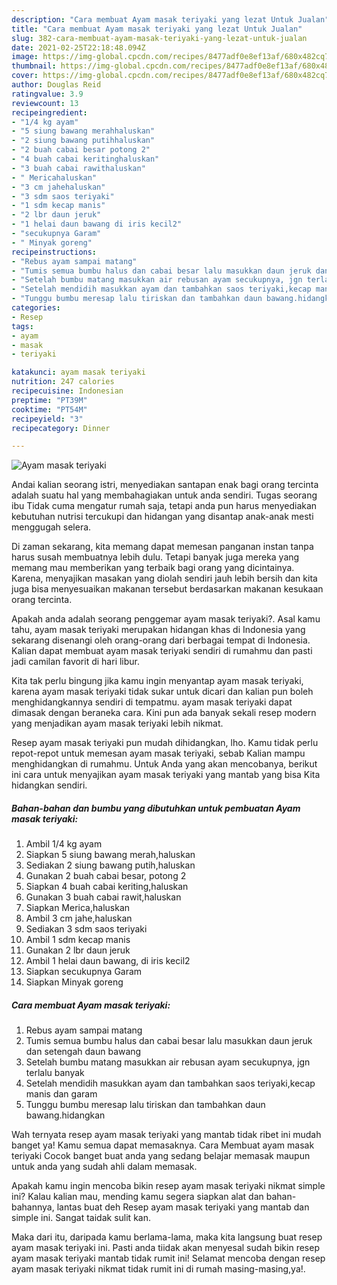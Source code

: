 ```yaml
---
description: "Cara membuat Ayam masak teriyaki yang lezat Untuk Jualan"
title: "Cara membuat Ayam masak teriyaki yang lezat Untuk Jualan"
slug: 382-cara-membuat-ayam-masak-teriyaki-yang-lezat-untuk-jualan
date: 2021-02-25T22:18:48.094Z
image: https://img-global.cpcdn.com/recipes/8477adf0e8ef13af/680x482cq70/ayam-masak-teriyaki-foto-resep-utama.jpg
thumbnail: https://img-global.cpcdn.com/recipes/8477adf0e8ef13af/680x482cq70/ayam-masak-teriyaki-foto-resep-utama.jpg
cover: https://img-global.cpcdn.com/recipes/8477adf0e8ef13af/680x482cq70/ayam-masak-teriyaki-foto-resep-utama.jpg
author: Douglas Reid
ratingvalue: 3.9
reviewcount: 13
recipeingredient:
- "1/4 kg ayam"
- "5 siung bawang merahhaluskan"
- "2 siung bawang putihhaluskan"
- "2 buah cabai besar potong 2"
- "4 buah cabai keritinghaluskan"
- "3 buah cabai rawithaluskan"
- " Mericahaluskan"
- "3 cm jahehaluskan"
- "3 sdm saos teriyaki"
- "1 sdm kecap manis"
- "2 lbr daun jeruk"
- "1 helai daun bawang di iris kecil2"
- "secukupnya Garam"
- " Minyak goreng"
recipeinstructions:
- "Rebus ayam sampai matang"
- "Tumis semua bumbu halus dan cabai besar lalu masukkan daun jeruk dan setengah daun bawang"
- "Setelah bumbu matang masukkan air rebusan ayam secukupnya, jgn terlalu banyak"
- "Setelah mendidih masukkan ayam dan tambahkan saos teriyaki,kecap manis dan garam"
- "Tunggu bumbu meresap lalu tiriskan dan tambahkan daun bawang.hidangkan"
categories:
- Resep
tags:
- ayam
- masak
- teriyaki

katakunci: ayam masak teriyaki 
nutrition: 247 calories
recipecuisine: Indonesian
preptime: "PT39M"
cooktime: "PT54M"
recipeyield: "3"
recipecategory: Dinner

---
```



![Ayam masak teriyaki](https://img-global.cpcdn.com/recipes/8477adf0e8ef13af/680x482cq70/ayam-masak-teriyaki-foto-resep-utama.jpg)

Andai kalian seorang istri, menyediakan santapan enak bagi orang tercinta adalah suatu hal yang membahagiakan untuk anda sendiri. Tugas seorang ibu Tidak cuma mengatur rumah saja, tetapi anda pun harus menyediakan kebutuhan nutrisi tercukupi dan hidangan yang disantap anak-anak mesti menggugah selera.

Di zaman  sekarang, kita memang dapat memesan panganan instan tanpa harus susah membuatnya lebih dulu. Tetapi banyak juga mereka yang memang mau memberikan yang terbaik bagi orang yang dicintainya. Karena, menyajikan masakan yang diolah sendiri jauh lebih bersih dan kita juga bisa menyesuaikan makanan tersebut berdasarkan makanan kesukaan orang tercinta. 



Apakah anda adalah seorang penggemar ayam masak teriyaki?. Asal kamu tahu, ayam masak teriyaki merupakan hidangan khas di Indonesia yang sekarang disenangi oleh orang-orang dari berbagai tempat di Indonesia. Kalian dapat membuat ayam masak teriyaki sendiri di rumahmu dan pasti jadi camilan favorit di hari libur.

Kita tak perlu bingung jika kamu ingin menyantap ayam masak teriyaki, karena ayam masak teriyaki tidak sukar untuk dicari dan kalian pun boleh menghidangkannya sendiri di tempatmu. ayam masak teriyaki dapat dimasak dengan beraneka cara. Kini pun ada banyak sekali resep modern yang menjadikan ayam masak teriyaki lebih nikmat.

Resep ayam masak teriyaki pun mudah dihidangkan, lho. Kamu tidak perlu repot-repot untuk memesan ayam masak teriyaki, sebab Kalian mampu menghidangkan di rumahmu. Untuk Anda yang akan mencobanya, berikut ini cara untuk menyajikan ayam masak teriyaki yang mantab yang bisa Kita hidangkan sendiri.

<!--inarticleads1-->

##### Bahan-bahan dan bumbu yang dibutuhkan untuk pembuatan Ayam masak teriyaki:

1. Ambil 1/4 kg ayam
1. Siapkan 5 siung bawang merah,haluskan
1. Sediakan 2 siung bawang putih,haluskan
1. Gunakan 2 buah cabai besar, potong 2
1. Siapkan 4 buah cabai keriting,haluskan
1. Gunakan 3 buah cabai rawit,haluskan
1. Siapkan  Merica,haluskan
1. Ambil 3 cm jahe,haluskan
1. Sediakan 3 sdm saos teriyaki
1. Ambil 1 sdm kecap manis
1. Gunakan 2 lbr daun jeruk
1. Ambil 1 helai daun bawang, di iris kecil2
1. Siapkan secukupnya Garam
1. Siapkan  Minyak goreng




<!--inarticleads2-->

##### Cara membuat Ayam masak teriyaki:

1. Rebus ayam sampai matang
1. Tumis semua bumbu halus dan cabai besar lalu masukkan daun jeruk dan setengah daun bawang
1. Setelah bumbu matang masukkan air rebusan ayam secukupnya, jgn terlalu banyak
1. Setelah mendidih masukkan ayam dan tambahkan saos teriyaki,kecap manis dan garam
1. Tunggu bumbu meresap lalu tiriskan dan tambahkan daun bawang.hidangkan




Wah ternyata resep ayam masak teriyaki yang mantab tidak ribet ini mudah banget ya! Kamu semua dapat memasaknya. Cara Membuat ayam masak teriyaki Cocok banget buat anda yang sedang belajar memasak maupun untuk anda yang sudah ahli dalam memasak.

Apakah kamu ingin mencoba bikin resep ayam masak teriyaki nikmat simple ini? Kalau kalian mau, mending kamu segera siapkan alat dan bahan-bahannya, lantas buat deh Resep ayam masak teriyaki yang mantab dan simple ini. Sangat taidak sulit kan. 

Maka dari itu, daripada kamu berlama-lama, maka kita langsung buat resep ayam masak teriyaki ini. Pasti anda tiidak akan menyesal sudah bikin resep ayam masak teriyaki mantab tidak rumit ini! Selamat mencoba dengan resep ayam masak teriyaki nikmat tidak rumit ini di rumah masing-masing,ya!.

